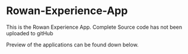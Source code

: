 # Rowan-Experience-App
This is the Rowan Experience App. Complete Source code has not been uploaded to gitHub 

Preview of the applications can be found down below. 

